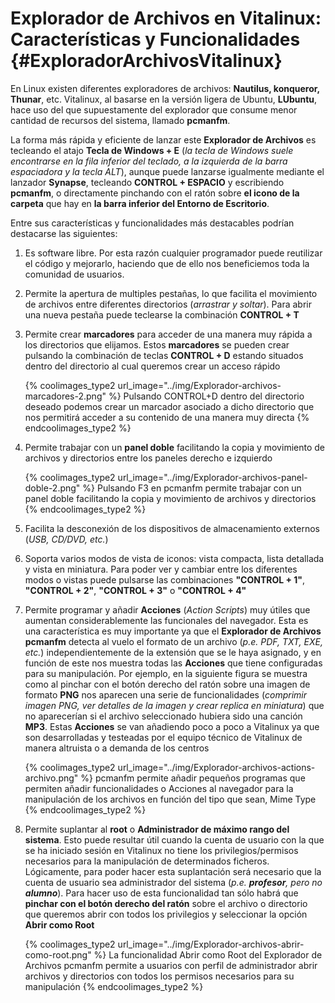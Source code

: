# Explorador de Archivos en Vitalinux: Características y Funcionalidades {#ExploradorArchivosVitalinux}

En Linux existen diferentes exploradores de archivos: **Nautilus, konqueror, Thunar**, etc. Vitalinux, al basarse en la versión ligera de Ubuntu, **LUbuntu**, hace uso del que supuestamente del explorador que consume menor cantidad de recursos del sistema, llamado **pcmanfm**.


La forma más rápida y eficiente de lanzar este **Explorador de Archivos** es tecleando el atajo **Tecla de Windows + E** (*la tecla de Windows suele encontrarse en la fila inferior del teclado, a la izquierda de la barra espaciadora y la tecla ALT*), aunque puede lanzarse igualmente mediante el lanzador **Synapse**, tecleando **CONTROL + ESPACIO** y escribiendo **pcmanfm**, o directamente pinchando con el ratón sobre **el icono de la carpeta** que hay en **la barra inferior del Entorno de Escritorio**.

Entre sus características y funcionalidades más destacables podrían destacarse las siguientes:

1. Es software libre. Por esta razón cualquier programador puede reutilizar el código y mejorarlo, haciendo que de ello nos beneficiemos toda la comunidad de usuarios.
1. Permite la apertura de multiples pestañas, lo que facilita el movimiento de archivos entre diferentes directorios (*arrastrar y soltar*).  Para abrir una nueva pestaña puede teclearse la combinación **CONTROL + T**
1. Permite crear **marcadores** para acceder de una manera muy rápida a los directorios que elijamos.  Estos **marcadores** se pueden crear pulsando la combinación de teclas **CONTROL + D** estando situados dentro del directorio al cual queremos crear un acceso rápido

    {% coolimages_type2 url_image="../img/Explorador-archivos-marcadores-2.png" %}
    Pulsando CONTROL+D dentro del directorio deseado podemos crear un marcador asociado a dicho directorio que nos permitirá acceder a su contenido de una manera muy directa
    {% endcoolimages_type2 %}

1. Permite trabajar con un **panel doble** facilitando la copia y movimiento de archivos y directorios entre los paneles derecho e izquierdo

    {% coolimages_type2 url_image="../img/Explorador-archivos-panel-doble-2.png" %}
    Pulsando F3 en pcmanfm permite trabajar con un panel doble facilitando la copia y movimiento de archivos y directorios
    {% endcoolimages_type2 %}

1. Facilita la desconexión de los dispositivos de almacenamiento externos (*USB, CD/DVD, etc.*)
1. Soporta varios modos de vista de iconos: vista compacta, lista detallada y vista en miniatura. Para poder ver y cambiar entre los diferentes modos o vistas puede pulsarse las combinaciones **"CONTROL + 1"**, **"CONTROL + 2"**, **"CONTROL + 3"** o **"CONTROL + 4"**
1. Permite programar y añadir **Acciones** (*Action Scripts*) muy útiles que aumentan considerablemente las funcionales del navegador.  Esta es una característica es muy importante ya que el **Explorador de Archivos pcmanfm** detecta al vuelo el formato de un archivo (*p.e. PDF, TXT, EXE, etc.*) independientemente de la extensión que se le haya asignado, y en función de este nos muestra todas las **Acciones** que tiene configuradas para su manipulación.  Por ejemplo, en la siguiente figura se muestra como al pinchar con el botón derecho del ratón sobre una imagen de formato **PNG** nos aparecen una serie de funcionalidades (*comprimir imagen PNG, ver detalles de la imagen y crear replica en miniatura*) que no aparecerían si el archivo seleccionado hubiera sido una canción **MP3**. Estas **Acciones** se van añadiendo poco a poco a Vitalinux ya que son desarrolladas y testeadas por el equipo técnico de Vitalinux de manera altruista o a demanda de los centros

    {% coolimages_type2 url_image="../img/Explorador-archivos-actions-archivo.png" %}
    pcmanfm permite añadir pequeños programas que permiten añadir funcionalidades o Acciones al navegador para la manipulación de los archivos en función del tipo que sean, Mime Type
    {% endcoolimages_type2 %}

1. Permite suplantar al **root** o **Administrador de máximo rango del sistema**.  Esto puede resultar útil cuando la cuenta de usuario con la que se ha iniciado sesión en Vitalinux no tiene los privilegios/permisos necesarios para la manipulación de determinados ficheros.  Lógicamente, para poder hacer esta suplantación será necesario que la cuenta de usuario sea administrador del sistema (*p.e. **profesor**, pero no **alumno***).  Para hacer uso de esta funcionalidad tan sólo habrá que **pinchar con el botón derecho del ratón** sobre el archivo o directorio que queremos abrir con todos los privilegios y seleccionar la opción **Abrir como Root**

    {% coolimages_type2 url_image="../img/Explorador-archivos-abrir-como-root.png" %}
    La funcionalidad Abrir como Root del Explorador de Archivos pcmanfm permite a usuarios con perfil de administrador abrir archivos y directorios con todos los permisos necesarios para su manipulación
    {% endcoolimages_type2 %}

